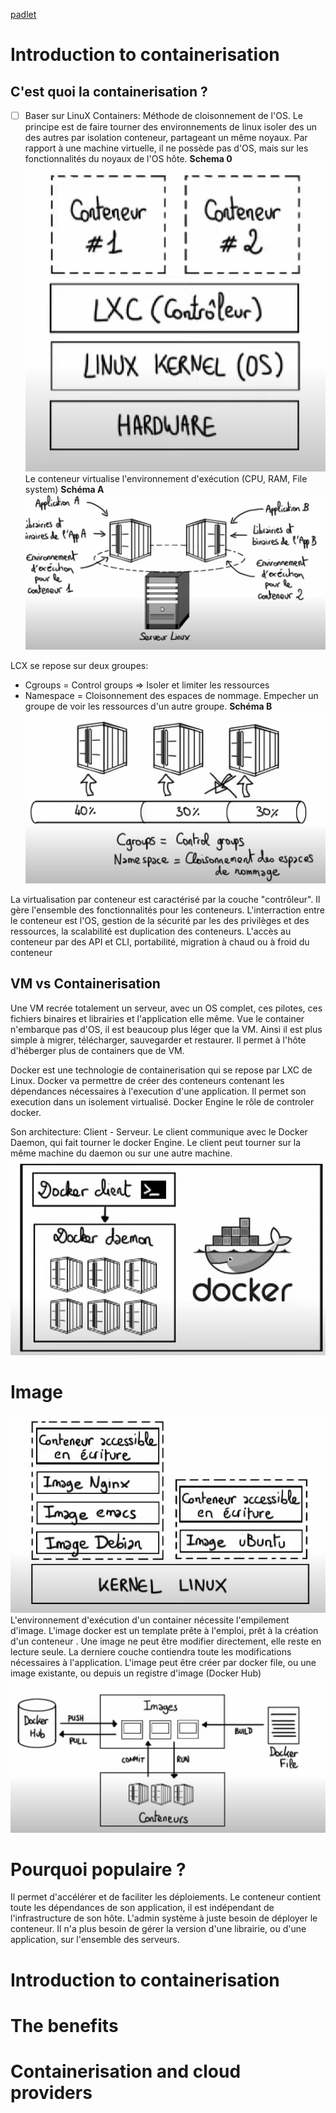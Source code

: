 [padlet](https://padlet.com/annepullen/ipykej6ls9lzhicd)
# Introduction to containerisation
## C'est quoi la containerisation ?
- [ ] Baser sur LinuX Containers: Méthode de cloisonnement  de l'OS. Le principe est de faire tourner des environnements de linux isoler des un des autres par isolation conteneur, partageant un même noyaux. Par rapport à une machine virtuelle, il ne possède pas d'OS, mais sur les fonctionnalités du noyaux de l'OS hôte.
**Schema 0**
![lxc](./img/lxc.png)
Le conteneur virtualise l'environnement d'exécution (CPU, RAM, File system) 
**Schéma A**
![lxc2](./img/lxc1.png)

LCX se repose sur deux groupes:
- Cgroups = Control groups => Isoler et limiter les ressources
- Namespace = Cloisonnement des espaces de nommage. Empecher un groupe de voir les ressources d'un autre groupe.
**Schéma B**
![lxc2](./img/lxc2.png)

La virtualisation par conteneur est caractérisé par la couche "contrôleur". Il gère l'ensemble des fonctionnalités pour les conteneurs. L'interraction entre le conteneur est l'OS, gestion de la sécurité par les des privilèges et des ressources, la scalabilité est duplication des conteneurs. L'accès au conteneur par des API et CLI, portabilité, migration à chaud ou à froid du conteneur

## VM vs Containerisation
Une VM recrée totalement un serveur, avec un OS complet, ces pilotes, ces fichiers binaires et librairies et l'application elle même. Vue le container n'embarque pas d'OS, il est beaucoup plus léger que la VM. Ainsi il est plus simple à migrer, télécharger, sauvegarder et restaurer. Il permet à l'hôte d'héberger plus de containers que de VM.

Docker est une technologie de containerisation qui se repose par LXC de Linux. Docker va permettre de créer des conteneurs contenant les dépendances nécessaires à l'execution d'une application. Il permet son execution dans un isolement virtualisé. Docker Engine le rôle de controler docker.

Son architecture: Client - Serveur.
Le client communique avec le Docker Daemon, qui fait tourner le docker Engine. Le client peut tourner sur la même machine du daemon ou sur une autre machine.
![docker](./img/docker1.png)
# Image 
![img](./img/docker2.png)
L'environnement d'exécution d'un container nécessite l'empilement d'image. L'image docker est un template prête à l'emploi, prêt à la création d'un conteneur . Une image ne peut être modifier directement, elle reste en lecture seule. La derniere couche contiendra toute les modifications nécessaires à l'application. L'image peut être créer par docker file, ou une image existante, ou depuis un registre d'image (Docker Hub)
![docker3](./img/docker3.png)

# Pourquoi populaire ?
Il permet d'accélérer et de faciliter les déploiements. Le conteneur contient toute les dépendances de son application, il est indépendant de l'infrastructure de son hôte. L'admin système à juste besoin de déployer le conteneur. Il n'a plus besoin de gérer la version d'une librairie, ou d'une application, sur l'ensemble des serveurs. 

# Introduction to containerisation
# The benefits
# Containerisation and cloud providers
